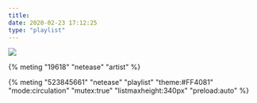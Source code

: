 ```yaml
---
title: 
date: 2020-02-23 17:12:25
type: "playlist"
---
```


![](https://cdn.jsdelivr.net/gh/Leouas/Leouas_imgs/picgo/Aprlies.jpg)

{% meting "19618" "netease" "artist" %}

{% meting "523845661" "netease" "playlist" "theme:#FF4081" "mode:circulation" "mutex:true" "listmaxheight:340px" "preload:auto" %}










